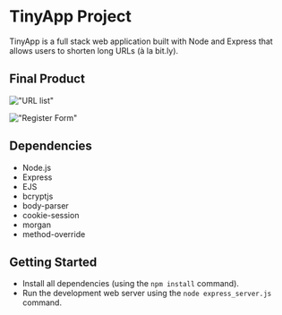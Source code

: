 # TinyApp Project

TinyApp is a full stack web application built with Node and Express that allows users to shorten long URLs (à la bit.ly).

## Final Product

!["URL list"](#https://github.com/nmokadem/tinyapp/blob/master/images/MyUrls.png)

!["Register Form"](#)

## Dependencies

- Node.js
- Express
- EJS
- bcryptjs
- body-parser
- cookie-session
- morgan
- method-override

## Getting Started

- Install all dependencies (using the `npm install` command).
- Run the development web server using the `node express_server.js` command.
